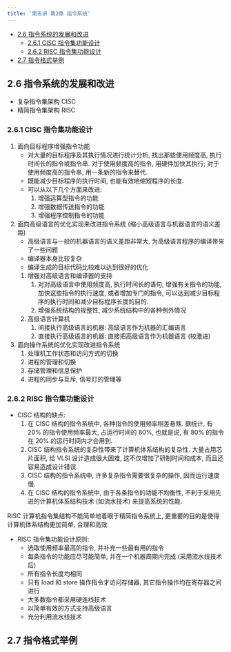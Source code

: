 ```yaml
---
title: '第五讲 第2章 指令系统'
---
```



<!-- @import "[TOC]" {cmd="toc" depthFrom=1 depthTo=6 orderedList=false} -->
<!-- code_chunk_output -->

- [2.6 指令系统的发展和改进](#26-指令系统的发展和改进)
  - [2.6.1 CISC 指令集功能设计](#261-cisc-指令集功能设计)
  - [2.6.2 RISC 指令集功能设计](#262-risc-指令集功能设计)
- [2.7 指令格式举例](#27-指令格式举例)

<!-- /code_chunk_output -->

## 2.6 指令系统的发展和改进

- 复杂指令集架构 CISC
- 精简指令集架构 RISC

### 2.6.1 CISC 指令集功能设计

1. 面向目标程序增强指令功能
   - 对大量的目标程序及其执行情况进行统计分析, 找出那些使用频度高, 执行时间长的指令或指令串. 对于使用频度高的指令, 用硬件加快其执行; 对于使用频度高的指令串, 用一条新的指令来替代.
   - 既能减少目标程序的执行时间, 也能有效地缩短程序的长度.
   - 可以从以下几个方面来改进:
     1. 增强运算型指令的功能
     2. 增强数据传送指令的功能
     3. 增强程序控制指令的功能
2. 面向高级语言的优化实现来改进指令系统 (缩小高级语言与机器语言的语义差距)
   - 高级语言与一般的机器语言的语义差距非常大, 为高级语言程序的编译带来了一些问题
   - 编译器本身比较复杂
   - 编译生成的目标代码比较难以达到很好的优化
   1. 增强对高级语言和编译器的支持
      1. 对对高级语言中使用频度高, 执行时间长的语句, 增强有关指令的功能, 加快这些指令的执行速度, 或者增加专门的指令, 可以达到减少目标程序的执行时间和减少目标程序长度的目的.
      2. 增强系统结构的规整性, 减少系统结构中的各种例外情况
   2. 高级语言计算机
      1. 间接执行高级语言的机器: 高级语言作为机器的汇编语言
      2. 直接执行高级语言的机器: 直接把高级语言作为机器语言 (较激进)
3. 面向操作系统的优化实现改进指令系统
   1. 处理机工作状态和访问方式的切换
   2. 进程的管理和切换
   3. 存储管理和信息保护
   4. 进程的同步与互斥, 信号灯的管理等

### 2.6.2 RISC 指令集功能设计

- CISC 结构的缺点:
  1. 在 CISC 结构的指令系统中, 各种指令的使用频率相差悬殊. 据统计, 有 20% 的指令使用频率最大, 占运行时间的 80%, 也就是说, 有 80% 的指令在 20% 的运行时间内才会用到.
  2. CISC 结构指令系统的复杂性带来了计算机体系结构的复杂性. 大量占用芯片面积, 给 VLSI 设计造成很大困难, 这不仅增加了研制时间和成本, 而且还容易造成设计错误.
  3. CISC 结构的指令系统中, 许多复杂指令需要很复杂的操作, 因而运行速度慢.
  4. 在 CISC 结构的指令系统中, 由于各条指令的功能不均衡性, 不利于采用先进的计算机体系结构技术 (如流水技术) 来提高系统的性能.

RISC 计算机指令集结构不能简单地着眼于精简指令系统上, 更重要的目的是使得计算机体系结构更加简单, 合理和高效.

- RISC 指令集功能设计原则:
  - 选取使用频率最高的指令, 并补充一些最有用的指令
  - 每条指令的功能应尽可能简单, 并在一个机器周期内完成 (采用流水线技术后)
  - 所有指令长度均相同
  - 只有 load 和 store 操作指令才访问存储器, 其它指令操作均在寄存器之间进行
  - 大多数指令都采用硬连线技术
  - 以简单有效的方式支持高级语言
  - 充分利用流水线技术

## 2.7 指令格式举例
